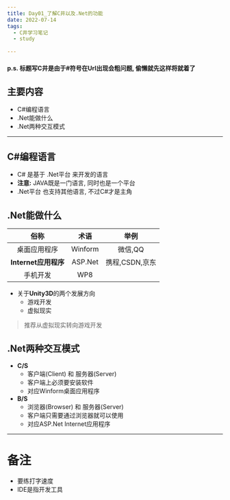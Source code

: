 ```yaml
---
title: Day01_了解C井以及.Net的功能
date: 2022-07-14
tags:
  - C井学习笔记
  - study
      
---
```

#### p.s. 标题写C井是由于#符号在Url出现会粗问题, 偷懒就先这样将就着了
## 主要内容
- C#编程语言
- \.Net能做什么
- \.Net两种交互模式
- - -

## C#编程语言
- C\# 是基于 \.Net平台 来开发的语言
- **注意\:** JAVA既是一门语言, 同时也是一个平台
- \.Net平台 也支持其他语言, 不过C\#才是主角

## \.Net能做什么
|俗称|术语|举例|
|:---:|:---:|:---:|
|桌面应用程序|Winform|微信,QQ|
|**Internet应用程序**|ASP.Net|携程,CSDN,京东|
|手机开发|WP8||

+ 关于**Unity3D**的两个发展方向
  - 游戏开发
  - 虚拟现实
> 推荐从虚拟现实转向游戏开发

## \.Net两种交互模式
+ **C/S**
  - 客户端(Client) 和 服务器(Server)
  - 客户端上必须要安装软件
  - 对应Winform桌面应用程序
+ **B/S**
  - 浏览器(Browser) 和 服务器(Server)
  - 客户端只需要通过浏览器就可以使用
  - 对应ASP.Net Internet应用程序
 - - -
# 备注
- 要练打字速度
- IDE是指开发工具